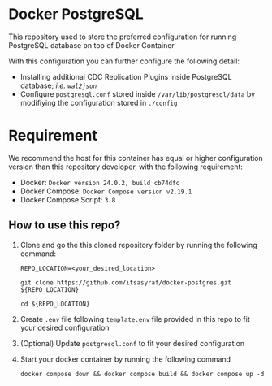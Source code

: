 # Docker PostgreSQL

This repository used to store the preferred configuration for running PostgreSQL database on top of Docker Container

With this configuration you can further configure the following detail:

- Installing additional CDC Replication Plugins inside PostgreSQL database; *i.e. ```wal2json```*
- Configure ```postgresql.conf``` stored inside ```/var/lib/postgresql/data``` by modifiying the configuration stored in ```./config```

# Requirement

We recommend the host for this container has equal or higher configuration version than this repository developer, with the following requirement:

- Docker: ```Docker version 24.0.2, build cb74dfc```
- Docker Compose: ```Docker Compose version v2.19.1```
- Docker Compose Script: ```3.8```

## How to use this repo?

1. Clone and go the this cloned repository folder by running the following command:
    
    ```
    REPO_LOCATION=<your_desired_location>
    
    git clone https://github.com/itsasyraf/docker-postgres.git ${REPO_LOCATION}

    cd ${REPO_LOCATION}
    ```

1. Create ```.env``` file following ```template.env``` file provided in this repo to fit your desired configuration

1. (Optional) Update ```postgresql.conf``` to fit your desired configuration

1. Start your docker container by running the following command
    ```
    docker compose down && docker compose build && docker compose up -d
    ```